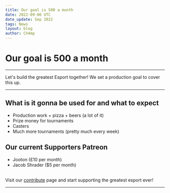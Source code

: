 ```yaml
---
title: Our goal is 500 a month
date: 2022-09-06 UTC
date_update: Sep 2022
tags: News
layout: blog
author: Ch4mp
---
```


<h1 class="w3-center">Our goal is 500 a month</h1>

<hr>

<p class="w3-center">Let's build the greatest Esport together! We set a production goal to cover this up.</p>
<hr>

## What is it gonna be used for and what to expect
+ Production work + pizza + beers (a lot of it)  
+ Prize money for tournaments  
+ Casters  
+ Much more tournaments (pretty much every week)  



## Our current Supporters Patreon
+ Jooton (£10 per month)
+ Jacob Shrader ($5 per month)  


<br>Visit our
<a href="/contribute" target="_blank">contribute</a> page and start supporting the greatest esport ever! <i class="fa-solid fa-face-party"></i>

<hr>

